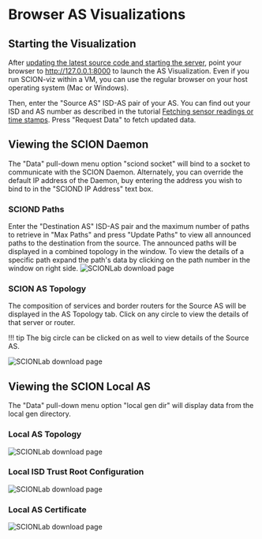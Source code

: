 # Browser AS Visualizations

## Starting the Visualization
After [updating the latest source code and starting the server](/as_visualization/running_asviz/), point your browser to <a href="http://127.0.0.1:8000" target="_blank">http://127.0.0.1:8000</a> to launch the AS Visualization. Even if you run SCION-viz within a VM, you can use the regular browser on your host operating system (Mac or Windows).

Then, enter the "Source AS" ISD-AS pair of your AS. You can find out your ISD and AS number as described in the tutorial [Fetching sensor readings or time stamps](/sample_projects/fetch_sensor_readings.md). Press "Request Data" to fetch updated data.

## Viewing the SCION Daemon
The "Data" pull-down menu option "sciond socket" will bind to a socket to communicate with the SCION Daemon. Alternately, you can override the default IP address of the Daemon, buy entering the address you wish to bind to in the "SCIOND IP Address" text box.

### SCIOND Paths
Enter the "Destination AS" ISD-AS pair and the maximum number of paths to retrieve in "Max Paths" and press "Update Paths" to view all announced paths to the destination from the source.
The announced paths will be displayed in a combined topology in the window.
To view the details of a specific path expand the path's data by clicking on the path number in the window on right side.
![SCIONLab download page](/images/sciond-paths.png)

### SCION AS Topology
The composition of services and border routers for the Source AS will be displayed in the AS Topology tab. Click on any circle to view the details of that server or router.

!!! tip
    The big circle can be clicked on as well to view details of the Source AS.

![SCIONLab download page](/images/sciond_astopo.png)

## Viewing the SCION Local AS
The "Data" pull-down menu option "local gen dir" will display data from the local gen directory.

### Local AS Topology
![SCIONLab download page](/images/gendir_astopo.png)

### Local ISD Trust Root Configuration
![SCIONLab download page](/images/gendir_trc.png)

### Local AS Certificate
![SCIONLab download page](/images/gendir_crt.png)
